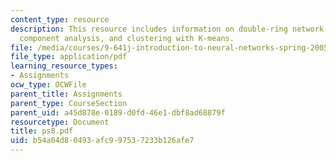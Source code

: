 ```yaml
---
content_type: resource
description: This resource includes information on double-ring network model, principal
  component analysis, and clustering with K-means.
file: /media/courses/9-641j-introduction-to-neural-networks-spring-2005/b54a04d80493afc997537233b126afe7_ps8.pdf
file_type: application/pdf
learning_resource_types:
- Assignments
ocw_type: OCWFile
parent_title: Assignments
parent_type: CourseSection
parent_uid: a45d878e-0189-d0fd-46e1-dbf8ad68879f
resourcetype: Document
title: ps8.pdf
uid: b54a04d8-0493-afc9-9753-7233b126afe7
---
```

